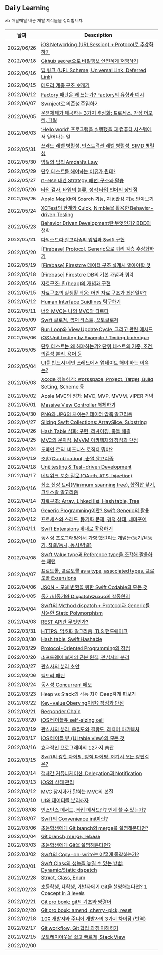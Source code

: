 ## Daily Learning
✍️ 매일매일 배운 개발 지식들을 정리합니다. 

| 날짜 | Description |
| --- | --- |
| 2022/06/26 | [iOS Networking (URLSession) + Protocol로 추상화하기](https://bumgeunsong.notion.site/iOS-Networking-URLSession-7180ef69053745b2a68325fc7ab8e896)
| 2022/06/18 | [Github secret으로 비밀정보 안전하게 저장하기](https://bumgeunsong.notion.site/Secret-adf28d9cfda44cb5babe0812a02a4994)
| 2022/06/16 | [딥 링크 (URL Scheme, Universal Link, Deferred Link)](https://bumgeunsong.notion.site/URL-Scheme-Universal-Link-Deferred-Link-4b55f87412c649ce8ff4e6c327706312)
| 2022/06/15 | [메모리 계층 구조 뽀개기](https://bumgeunsong.notion.site/8ffbe5a194444e59b4502eae34f21569)
| 2022/06/12 | [Factory 패턴은 왜 쓰는가? Factory의 유형과 예시](https://bumgeunsong.notion.site/Factory-Factory-2ed4b5d57fd041cfa4898dbae82db6c2)
| 2022/06/07 | [Swinject로 의존성 주입하기](https://bumgeunsong.notion.site/Swinject-7a682a4df4a048eca8b6b77b3523d310)
| 2022/06/05 | [운영체제가 제공하는 3가지 추상화: 프로세스, 가상 메모리, 파일](https://bumgeunsong.notion.site/3-8936eb89104b4d17984553d500585dd9)
| 2022/06/03 | [‘Hello world’  프로그램을 실행했을 때 컴퓨터 시스템에서 일어나는 일](https://bumgeunsong.notion.site/Hello-world-7e070a614d614036833e2cd27abca83a)
| 2022/05/31 | [쓰레드 레벨 병렬성, 인스트럭션 레벨 병렬성, SIMD 병렬성](https://bumgeunsong.notion.site/SIMD-9195b8dba5e74eb1a3fcb2ce785c252b)
| 2022/05/30 | [암달의 법칙 Amdahl’s Law](https://bumgeunsong.notion.site/Amdahl-s-Law-ab0a4b4421c044fb907ec52384779aa3)
| 2022/05/29 | [단위 테스트를 해야하는 이유가 뭔데?](https://bumgeunsong.notion.site/3ea638e0e13846d2940575ef96d8772e)
| 2022/05/27 | [if-else 대신 Strategy 패턴: 구조와 활용](https://bumgeunsong.notion.site/if-else-Strategy-b56d9e3fe03b47b3aec11c2cdfddb56a)
| 2022/05/26 | [타입 검사, 타입의 분류, 정적 타입 언어의 장단점](https://bumgeunsong.notion.site/3a463417bab04ce9a99ba31f18955c07)
| 2022/05/25 | [Apple MapKit의 Search 기능, 자동완성 기능 알아보기](https://bumgeunsong.notion.site/MapKit-Search-ce6990084af94f7681c9c7a441dd65a6)
| 2022/05/24 | [XCTest의 한계와 Quick, Nimble을 활용한 Behavior-driven Testing](https://bumgeunsong.notion.site/XCTest-Quick-Nimble-Behavior-driven-Testing-cfc7a9e5e3f64a1db56fd3060da8f935)
| 2022/05/23 | [Behavior Driven Development란 무엇인가? BDD의 철학](https://bumgeunsong.notion.site/BDD-BDD-7cd17c11cf214cbd8dde79e429294522)
| 2022/05/21 | [다익스트라 알고리즘의 방법과 Swift 구현](https://bumgeunsong.notion.site/d6949c17d5a14ecb9cb880b49aee8f32)
| 2022/05/20 | [\[Firebase\] Protocol, Generic으로 쿼리 계층 추상화하기](https://bumgeunsong.notion.site/Cloud-Firestore-be0c8581086245e89e770bf45282c3bf)
| 2022/05/19 | [\[Firebase\] Firestore 데이터 구조 설계시 알아야할 것](https://bumgeunsong.notion.site/Cloud-Firestore-be0c8581086245e89e770bf45282c3bf)
| 2022/05/18 | [\[Firebase\] Firestore DB의 기본 개념과 쿼리](https://bumgeunsong.notion.site/Cloud-Firestore-be0c8581086245e89e770bf45282c3bf)
| 2022/05/16 | [자료구조: 힙(heap)의 개념과 구현](https://bumgeunsong.notion.site/Heap-da925d7007724cc096740450f71c1080)
| 2022/05/15 | [자료구조의 실생활 적용: 어떤 자료 구조가 최선일까?](https://bumgeunsong.notion.site/fd3b002a71ee48479999260869d89f92)
| 2022/05/12 | [Human Interface Guidlines 탐구하기](https://bumgeunsong.notion.site/Human-Interface-Guidelines-e46b633d547444d4b8e400e02211b716)
| 2022/05/11 | [너의 MVC는 나의 MVC와 다르다](https://velog.io/@eddy_song/ios-mvc)
| 2022/05/09 | [Swift 클로져, 캡처 리스트, 오토클로져](https://bumgeunsong.notion.site/Swift-a6b9918c179d4184a47e2a3892fc35a7)
| 2022/05/07 | [Run Loop와 View Update Cycle, 그리고 관련 메서드](https://bumgeunsong.notion.site/Run-Loop-Update-Cycle-aa2ddd6173bb4e118c088bef435defaa)
| 2022/05/06 | [iOS Unit testing by Example / Testing technique](https://bumgeunsong.notion.site/iOS-Unit-testing-by-Example-d2b5fb9bdd014fc9b131e15a1f4e12b0)
| 2022/05/05 | [단위 테스트는 왜 해야하는가? 단위 테스트의 기준, 조건, 의존성 분리, 용어 등](https://bumgeunsong.notion.site/6d87df38f57f495bae266d8753025abe)
| 2022/05/04 | [UI를 반드시 메인 스레드에서 업데이트 해야 하는 이유는?](https://bumgeunsong.notion.site/UI-c273e23d8d6d46e999b04ad6a67c4112)
| 2022/05/03 | [Xcode 정복하기: Workspace, Project, Target, Build Setting, Scheme 등](https://bumgeunsong.notion.site/Apple-MVC-MVC-MVP-MVVM-VIPER-361e0eae1a894030977409cf22bdb618)
| 2022/05/02 | [Apple MVC의 정체: MVC, MVP, MVVM, VIPER 개념](https://bumgeunsong.notion.site/Apple-MVC-MVC-MVP-MVVM-VIPER-361e0eae1a894030977409cf22bdb618)
| 2022/05/01 | [Massive View Controller 해체하기](https://bumgeunsong.notion.site/Massive-View-Controller-f818b0ca0d754f6385a32c0d0638b135)
| 2022/04/30 | [PNG와 JPG의 차이는? 데이터 압축 알고리즘](https://bumgeunsong.notion.site/PNG-JPG-9aa1bc052f024de4a2203292282d9420)
| 2022/04/27 | [Slicing Swift Collections: ArraySlice, Substring](https://bumgeunsong.notion.site/Slicing-Swift-Collections-ArraySlice-Substring-ab0d6d77f9f447abb6980aec9042c518)
| 2022/04/26 | [Hash Table 심화: 구현, 리사이징, 충돌 해결](https://bumgeunsong.notion.site/Hash-Table-1154b8fdd4e746c2b9484bea26ffd3bc)
| 2022/04/25 | [MVC의 문제점, MVVM 아키텍처의 장점과 단점](https://bumgeunsong.notion.site/Swift-MVVM-967b71dbe2b74f95beaeaf705210f2ce)
| 2022/04/24 | [도메인 로직, 비즈니스 로직이 뭐야?](https://bumgeunsong.notion.site/Domain-Logic-Business-Logic-0dcd257fb52d491abf94b183d271ebb2)
| 2022/04/19 | [조합(Combination), 순열 알고리즘](https://bumgeunsong.notion.site/Combination-6bea0aa86247476bb1c59612a5daaa1a)
| 2022/04/18 | [Unit testing & Test-driven Development](https://bumgeunsong.notion.site/Unit-testing-Test-driven-Development-95ed9a877a424b91bde437da2d347610)
| 2022/04/17 | [네트워크 보충 질문 (OAuth, ATS, Injection)](https://bumgeunsong.notion.site/OAuth-ATS-Injection-e7a6573b92c3465b8792007dc197c7ab)
| 2022/04/16 | [최소 신장 트리(Minimum spanning tree), 합집합 찾기, 크루스칼 알고리즘](https://bumgeunsong.notion.site/0703f7294c194bb1a9aedbceb0da8f36)
| 2022/04/14 | [자료구조: Array, Linked list, Hash table, Tree](https://bumgeunsong.notion.site/a8998d1f463a485781f0ed1557429328)
| 2022/04/13 | [Generic Programming이란? Swift Generic의 활용](https://bumgeunsong.notion.site/Generic-Swift-Generic-b5e7aae366d24594861e9cb33755cd58)
| 2022/04/12 | [프로세스와 스레드, 동기화 문제, 경쟁 상태, 세마포어](https://bumgeunsong.notion.site/d245018f7d6b4812a6e7ecc0da668288)
| 2022/04/11 | [Swift Extensions 제대로 활용하기](https://bumgeunsong.notion.site/Swift-Extensions-802e25567288428d9ff56a29f295eba0)
| 2022/04/10 | [동시성 프로그래밍에서 가장 헷갈리는 개념들(동기/비동기, 직렬/동시, 동시/병렬)](https://bumgeunsong.notion.site/e9c80dc7289b480d9189f18b9b9d1d41) |
| 2022/04/08 | [Swift Value type과 Reference type을 조합해 활용하는 패턴](https://bumgeunsong.notion.site/f4841348110949238c206f7dc73ee735) |
| 2022/04/07 | [프로토콜, 프로토콜 as a type, associated types, 프로토콜 Extensions](https://bumgeunsong.notion.site/Protocol-Protocol-as-a-type-associated-types-Protocol-Extensions-dd056eba0f5f4dc48e67e6b4c19c957b) |
| 2022/04/06 | [JSON - 모델 변환을 위한 Swift Codable의 모든 것](https://bumgeunsong.notion.site/Swift-Codable-fd86231869594c37b5e1503947256154) |
| 2022/04/05 | [동기/비동기와 DispatchQueue의 작동원리](https://bumgeunsong.notion.site/12-DispatchQueue-4b92564b86a14beda1a5307844bc2ad2) |
| 2022/04/04 | [Swift의 Method dispatch + Protocol과 Generic를 사용한 Static Polymorphism](https://bumgeunsong.notion.site/Dispatch-Protocol-721ae30cea644ddc988a3d8574ebe552) |
| 2022/04/03 | [REST API란 무엇인가?](https://bumgeunsong.notion.site/REST-API-aa806ac4a84c47359de3a7f0f8cf7c23) |
| 2022/03/31 | [HTTPS, 암호화 알고리즘, TLS 핸드쉐이크](https://bumgeunsong.notion.site/HTTPS-a912b735139a4d529b2b86cb2b932886) |
| 2022/03/30 | [Hash table, Swift Hashable](https://bumgeunsong.notion.site/11-Swift-Hashable-c197695247c8420b829f94364e4c2875) |
| 2022/03/29 | [Protocol-Oriented Programming의 장점](https://bumgeunsong.notion.site/Value-Protocol-Oriented-Programming-a05b21623042449899e0ba671eba0850) |
| 2022/03/28 | [소프트웨어 설계의 근본 원칙, 관심사의 분리](https://velog.io/@eddy_song/separation-of-concerns) |
| 2022/03/27 | [관심사의 분리 초안](https://bumgeunsong.notion.site/dc20714243134fb69100806b8dacc2bb) |
| 2022/03/26 | [팩토리 패턴](https://bumgeunsong.notion.site/Factory-be440e6bb5ce44ea90709389c14db7db) |
| 2022/03/24 | [동시성 Concurrent 메모](https://bumgeunsong.notion.site/Concurrent-b88675a057f24e899a393a1edd6d2766) |
| 2022/03/23 | [Heap vs Stack의 성능 차이 Deep하게 파보기](https://bumgeunsong.notion.site/Heap-vs-Stack-Understanding-Swift-Performance-1a1af37a9fdb4085908c64edaa354fd1) |
| 2022/03/22 | [Key-value Oberving이란? 장점과 단점](https://bumgeunsong.notion.site/9-Key-Value-Observing-2f7d0c1a58a34de39a6ff3b3e89ebbcd) |
| 2022/03/21 | [Responder Chain](https://bumgeunsong.notion.site/8-Responder-Chain-16ddc732bda34e0cb95cfbc9006eae6c) |
| 2022/03/20 | [iOS 테이블뷰 self-sizing cell](https://bumgeunsong.notion.site/iOS-Self-sizing-cell-e4f1c10dd37042baac90ba0acbb0584b) |
| 2022/03/19 | [관심사의 분리, 응집도와 결합도, 레이어 아키텍처](https://bumgeunsong.notion.site/Deep-dive-b1b755ceb2a1496d85b809387f861bca) |
| 2022/03/17 | [iOS 테이블 뷰 (UI table view)의 모든 것](https://bumgeunsong.notion.site/iOS-UI-table-view-1aacb68d5639404c99915b2371deea53) |
| 2022/03/16 | [효과적인 프로그래머의 12가지 습관](https://bumgeunsong.notion.site/12-b04121c1d21f4583a0ec86652de12285) |
| 2022/03/15 | [Swift의 강한 타이핑, 정적 타이핑. 여기서 오는 장단점은?](https://bumgeunsong.notion.site/Swift-51af40e5251b47fcabed22b16adf3255) |
| 2022/03/14 | [객체간 커뮤니케이션: Delegation과 Notification](https://bumgeunsong.notion.site/7-Delegate-Notification-bbe5a03ee5544d2e975f598f641428f9) |
| 2022/03/13 | [iOS의 상태 관리](https://bumgeunsong.notion.site/iOS-State-2443c5ed66164d7babc823cd11e645f4) |
| 2022/03/12 | [MVC 창시자가 말하는 MVC의 본질](https://velog.io/@eddy_song/mvc) |
| 2022/03/10 | [UI와 데이터를 분리하자](https://bumgeunsong.notion.site/UI-MVC-063dac9f20b54a859a1749ea275b93d5) |
| 2022/03/08 | [인스턴스 메서드, 타입 메서드란? 언제 쓸 수 있는가?](https://bumgeunsong.notion.site/6-e40eb2a36a5f4aeca064c2baae2f85edl) |
| 2022/03/07 | [Swift의 Convenience init이란?](https://bumgeunsong.notion.site/4-Swift-Convenience-Init-27a96a10fc5e4ecfb02fa5db9a4ba951) |
| 2022/03/06 | [초등학생에게 Git branch와 merge를 설명해본다면?](https://velog.io/@eddy_song/git-3levels-4) |
| 2022/03/04 | [Git branch, merge, rebase](https://bumgeunsong.notion.site/Git-2-2f8de714937845e78121e1821fc5839d) |
| 2022/03/03 | [초등학생에게 Git을 설명해본다면?](https://velog.io/@eddy_song/git-3levels-1) |
| 2022/03/02 | [Swift의 Copy-on-write는 어떻게 동작하는가?](https://bumgeunsong.notion.site/3-Copy-on-write-eabe1ec993564cb2b538a1c7d179164f) |
| 2022/03/01 | [Swift Class의 성능을 높일 수 있는 방법: Dynamic/Static dispatch](https://bumgeunsong.notion.site/2-Swift-Class-1004995efeeb4e259fe24f7476cee72f) |
| 2022/02/28 | [Struct, Class, Enum](https://bumgeunsong.notion.site/1-Struct-Class-Enum-4106a4a065c54ad1b3c0a604edc6c672) |
| 2022/02/23 | [초등학생, 대학생, 개발자에게 Git을 설명해본다면? 1 Concept in 3 levels](https://bumgeunsong.notion.site/Git-33f5715d7f0c4111866b3c76bc8167c2) |
| 2022/02/21 | [Git pro book: git의 기초와 명령어](https://bumgeunsong.notion.site/2-Git-9369bb257d3a431787c02459fa0a1972) |
| 2022/02/20 | [Git pro book: amend, cherry-pick, reset](https://bumgeunsong.notion.site/Git-amend-cherry-pick-reset-2c4e0d42010f46758b63cd4450b759cb) |
| 2022/02/18 | [10X 개발자와 주니어 개발자의 3가지 차이점 (번역)](https://velog.io/@eddy_song/10X-engineer) |
| 2022/02/17 | [Git workflow, Git 협업 과정 이해하기](https://bumgeunsong.notion.site/Understanding-Git-Collaboration-2691ff5a357c4ce4adc79e999cacff8c) |
| 2022/02/15 | [오토레이아웃을 쉽고 빠르게, Stack View](https://velog.io/@eddy_song/stack-view) |
| 2022/02/00 | [](url) |




